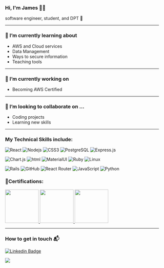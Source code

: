 ### Hi, I'm James &#128075;&#127998;
software engineer, student, and DPT &#128214;
<hr />

### 🌱 I’m currently learning about 
- AWS and Cloud services
- Data Management
- Ways to secure information
- Teaching tools
<hr />

### 🔭 I’m currently working on
- Becoming AWS Certified
<hr />

### 👯 I’m looking to collaborate on ...
- Coding projects
- Learning new skills
<hr />

<!-- 
## <br />
 -->

### My Technical Skills include:
![React](https://img.shields.io/badge/react%20-%2320232a.svg?&style=for-the-badge&logo=react&logoColor=%2361DAFB)
![Nodejs](https://img.shields.io/badge/node.js%20-%2343853D.svg?&style=for-the-badge&logo=node.js&logoColor=white)
![CSS3](https://img.shields.io/badge/css3-%231572B6.svg?style=for-the-badge&logo=css3&logoColor=white)
![PostgreSQL](https://img.shields.io/badge/postgres-%23316192.svg?&style=for-the-badge&logo=postgresql&logoColor=white)
<img alt="Express.js" src="https://img.shields.io/badge/express.js-%23404d59.svg?style=for-the-badge&logo=express&logoColor=%2361DAFB"/>

![Chart.js](https://img.shields.io/badge/chart.js-F5788D.svg?style=for-the-badge&logo=chart.js&logoColor=white)
![html](https://img.shields.io/badge/HTML5-E34F26?style=for-the-badge&logo=html5&logoColor=white)
![MaterialUI](https://img.shields.io/badge/material%20ui%20-%230081CB.svg?&style=for-the-badge&logo=material-ui&logoColor=white)
![Ruby](https://img.shields.io/badge/ruby-%23CC342D.svg?&style=for-the-badge&logo=ruby&logoColor=white)
![Linux](https://img.shields.io/badge/Linux-FCC624?style=for-the-badge&logo=linux&logoColor=black)

![Rails](https://img.shields.io/badge/rails%20-%23CC0000.svg?&style=for-the-badge&logo=ruby-on-rails&logoColor=white)
![GitHub](https://img.shields.io/badge/github%20-%23121011.svg?&style=for-the-badge&logo=github&logoColor=white)
![React Router](https://img.shields.io/badge/React_Router-CA4245?style=for-the-badge&logo=react-router&logoColor=white)
![JavaScript](https://img.shields.io/badge/JavaScript-F7DF1E?style=for-the-badge&logo=javascript&logoColor=black)
![Python](https://img.shields.io/badge/Python-3776AB?style=for-the-badge&logo=python&logoColor=white)

### 🏅Certifications:

<a href="https://www.credly.com/badges/d19d5532-a27b-42e7-8901-34b6796e4611/public_url">
    <img src="https://github.com/user-attachments/assets/52d56c7d-e94f-4904-b41f-093ad40a2560" width="110" height="110" />
</a>


<a href="https://www.credly.com/badges/f3fa7412-f2c8-4b3c-a263-0f7fcd2ab698/public_url">
    <img src="https://github.com/user-attachments/assets/d0ab9569-f154-469d-a80f-e84b2d36fb2b" width="110" height="110" />
</a>


<a href="https://www.credly.com/badges/c2d69c19-0a2a-41c3-8789-e59227fd11da/public_url">
    <img src="https://github.com/user-attachments/assets/0fac4e59-2978-4f94-8798-ae191cfd3190" width="110" height="110" />
</a>
<hr />

### How to get in touch 📬
[![Linkedin Badge](https://img.shields.io/badge/-James_Hoggard-blue?style=flat-square&logo=Linkedin&logoColor=white&link=https://www.linkedin.com/in/james-hoggard/)](https://www.linkedin.com/in/james-hoggard/)


![](https://komarev.com/ghpvc/?username=JamesHoggardDev&style=plastic&label=Profile+views&base=170600)

                
